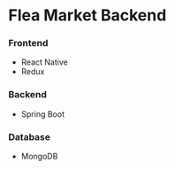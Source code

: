 # Flea Market Backend

### Frontend
 - React Native
 - Redux

### Backend
 - Spring Boot

### Database
 - MongoDB
